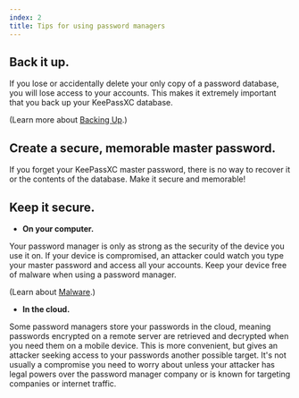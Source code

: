 ```yaml
---
index: 2
title: Tips for using password managers
---
```

## Back it up. 

If you lose or accidentally delete your only copy of a password database, you will lose access to your accounts. This makes it extremely important that you back up your KeePassXC database. 

(Learn more about [Backing Up](umbrella://lesson/backing-up).)

## Create a secure, memorable master password.

If you forget your KeePassXC master password, there is no way to recover it or the contents of the database. Make it secure and memorable!

## Keep it secure.

* **On your computer.** 

Your password manager is only as strong as the security of the device you use it on. If your device is compromised, an attacker could watch you type your master password and access all your accounts. Keep your device free of malware when using a password manager. 

(Learn about [Malware](umbrella://lesson/malware).)

*  **In the cloud.** 

Some password managers store your passwords in the cloud, meaning passwords encrypted on a remote server are retrieved and decrypted when you need them on a mobile device. This is more convenient, but gives an attacker seeking access to your passwords another possible target. It's not usually a compromise you need to worry about unless your attacker has legal powers over the password manager company or is known for targeting companies or internet traffic.